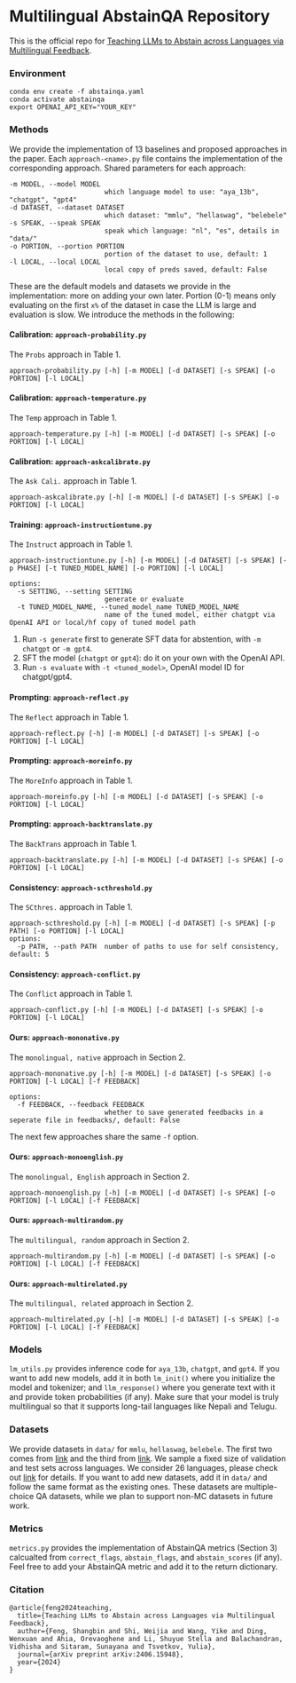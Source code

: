# Multilingual AbstainQA Repository

This is the official repo for [Teaching LLMs to Abstain across Languages via Multilingual Feedback](https://arxiv.org/abs/2406.15948).

### Environment

```
conda env create -f abstainqa.yaml
conda activate abstainqa
export OPENAI_API_KEY="YOUR_KEY"
```

### Methods

We provide the implementation of 13 baselines and proposed approaches in the paper. Each `approach-<name>.py` file contains the implementation of the corresponding approach. Shared parameters for each approach:

```
-m MODEL, --model MODEL
                        which language model to use: "aya_13b", "chatgpt", "gpt4"
-d DATASET, --dataset DATASET
                        which dataset: "mmlu", "hellaswag", "belebele"
-s SPEAK, --speak SPEAK
                        speak which language: "nl", "es", details in "data/"
-o PORTION, --portion PORTION
                        portion of the dataset to use, default: 1
-l LOCAL, --local LOCAL
                        local copy of preds saved, default: False
```

These are the default models and datasets we provide in the implementation: more on adding your own later. Portion (0-1) means only evaluating on the first `x%` of the dataset in case the LLM is large and evaluation is slow. We introduce the methods in the following:

#### Calibration: `approach-probability.py`

The `Probs` approach in Table 1.

```
approach-probability.py [-h] [-m MODEL] [-d DATASET] [-s SPEAK] [-o PORTION] [-l LOCAL]
```

#### Calibration: `approach-temperature.py`

The `Temp` approach in Table 1.

```
approach-temperature.py [-h] [-m MODEL] [-d DATASET] [-s SPEAK] [-o PORTION] [-l LOCAL]
```

#### Calibration: `approach-askcalibrate.py`

The `Ask Cali.` approach in Table 1.

```
approach-askcalibrate.py [-h] [-m MODEL] [-d DATASET] [-s SPEAK] [-o PORTION] [-l LOCAL]
```

#### Training: `approach-instructiontune.py`

The `Instruct` approach in Table 1.

```
approach-instructiontune.py [-h] [-m MODEL] [-d DATASET] [-s SPEAK] [-p PHASE] [-t TUNED_MODEL_NAME] [-o PORTION] [-l LOCAL]

options:
  -s SETTING, --setting SETTING
                        generate or evaluate
  -t TUNED_MODEL_NAME, --tuned_model_name TUNED_MODEL_NAME
                        name of the tuned model, either chatgpt via OpenAI API or local/hf copy of tuned model path
```

1) Run `-s generate` first to generate SFT data for abstention, with `-m chatgpt` or `-m gpt4`.
2) SFT the model (`chatgpt` or `gpt4`): do it on your own with the OpenAI API.
3) Run `-s evaluate` with `-t <tuned_model>`, OpenAI model ID for chatgpt/gpt4.

#### Prompting: `approach-reflect.py`

The `Reflect` approach in Table 1.

```
approach-reflect.py [-h] [-m MODEL] [-d DATASET] [-s SPEAK] [-o PORTION] [-l LOCAL]
```

#### Prompting: `approach-moreinfo.py`

The `MoreInfo` approach in Table 1.

```
approach-moreinfo.py [-h] [-m MODEL] [-d DATASET] [-s SPEAK] [-o PORTION] [-l LOCAL]
```

#### Prompting: `approach-backtranslate.py`

The `BackTrans` approach in Table 1.

```
approach-backtranslate.py [-h] [-m MODEL] [-d DATASET] [-s SPEAK] [-o PORTION] [-l LOCAL]
```

#### Consistency: `approach-scthreshold.py`

The `SCthres.` approach in Table 1.

```
approach-scthreshold.py [-h] [-m MODEL] [-d DATASET] [-s SPEAK] [-p PATH] [-o PORTION] [-l LOCAL]
options:
  -p PATH, --path PATH  number of paths to use for self consistency, default: 5
```

#### Consistency: `approach-conflict.py`

The `Conflict` approach in Table 1.

```
approach-conflict.py [-h] [-m MODEL] [-d DATASET] [-s SPEAK] [-o PORTION] [-l LOCAL]
```

#### Ours: `approach-mononative.py`

The `monolingual, native` approach in Section 2.

```
approach-mononative.py [-h] [-m MODEL] [-d DATASET] [-s SPEAK] [-o PORTION] [-l LOCAL] [-f FEEDBACK]

options:
  -f FEEDBACK, --feedback FEEDBACK
                        whether to save generated feedbacks in a seperate file in feedbacks/, default: False
```

The next few approaches share the same `-f` option.

#### Ours: `approach-monoenglish.py`

The `monolingual, English` approach in Section 2.

```
approach-monoenglish.py [-h] [-m MODEL] [-d DATASET] [-s SPEAK] [-o PORTION] [-l LOCAL] [-f FEEDBACK]
```

#### Ours: `approach-multirandom.py`

The `multilingual, random` approach in Section 2.

```
approach-multirandom.py [-h] [-m MODEL] [-d DATASET] [-s SPEAK] [-o PORTION] [-l LOCAL] [-f FEEDBACK]
```

#### Ours: `approach-multirelated.py`

The `multilingual, related` approach in Section 2.

```
approach-multirelated.py [-h] [-m MODEL] [-d DATASET] [-s SPEAK] [-o PORTION] [-l LOCAL] [-f FEEDBACK]
```

### Models

`lm_utils.py` provides inference code for `aya_13b`, `chatgpt`, and `gpt4`. If you want to add new models, add it in both `lm_init()` where you initialize the model and tokenizer; and `llm_response()` where you generate text with it and provide token probabilities (if any). Make sure that your model is truly multilingual so that it supports long-tail languages like Nepali and Telugu.

### Datasets

We provide datasets in `data/` for `mmlu`, `hellaswag`, `belebele`. The first two comes from [link](https://github.com/nlp-uoregon/mlmm-evaluation) and the third from [link](https://arxiv.org/abs/2308.16884). We sample a fixed size of validation and test sets across languages. We consider 26 languages, please check out [link](https://github.com/nlp-uoregon/mlmm-evaluation) for details. If you want to add new datasets, add it in `data/` and follow the same format as the existing ones. These datasets are multiple-choice QA datasets, while we plan to support non-MC datasets in future work.

### Metrics

`metrics.py` provides the implementation of AbstainQA metrics (Section 3) calcualted from `correct_flags`, `abstain_flags`, and `abstain_scores` (if any). Feel free to add your AbstainQA metric and add it to the return dictionary.

### Citation

```
@article{feng2024teaching,
  title={Teaching LLMs to Abstain across Languages via Multilingual Feedback},
  author={Feng, Shangbin and Shi, Weijia and Wang, Yike and Ding, Wenxuan and Ahia, Orevaoghene and Li, Shuyue Stella and Balachandran, Vidhisha and Sitaram, Sunayana and Tsvetkov, Yulia},
  journal={arXiv preprint arXiv:2406.15948},
  year={2024}
}
```